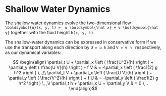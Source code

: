 # Shallow Water Dynamics

The shallow water dynamics evolve the two-dimensional flow ``\boldsymbol{u}(x, y, t) = 
u \boldsymbol{\hat x} + v \boldsymbol{\hat y}`` together with the fluid height ``h(x, y, t)``. 

The shallow-water dynamics can be expressed in conservative form if we use the transport along 
each direction by ``U = u h`` and ``V = v h `` respectively,  as our dynamical variables:

```math
  \begin{align}
    \partial_t U + \partial_x \left ( \frac{U^2}{h} \right ) + \partial_y \left ( \frac{U V}{h} \right ) - f V & = -\partial_x \left ( \frac1{2} g h^2 \right ) \, ,\\
    \partial_t V + \partial_x \left ( \frac{U V}{h} \right ) + \partial_y \left ( \frac{V^2}{h} \right ) + f U & = -\partial_y \left ( \frac1{2} g h^2 \right ) \, ,\\
    \partial_t h + \partial_x U + \partial_y V & = 0 \, .
  \end{align}
```